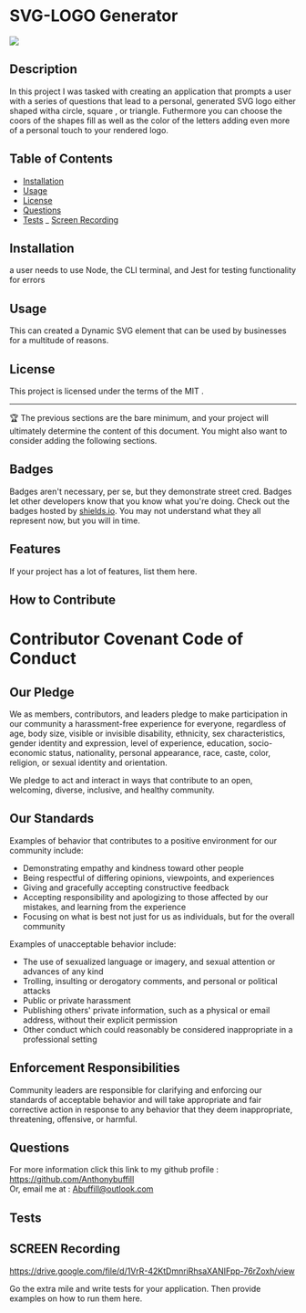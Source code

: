 
    
 # SVG-LOGO Generator
 ![](https://img.shields.io/badge/javascript-MIT-blue)

## Description
   
  In this project I was tasked with creating an application that prompts a user with a series of questions that lead to a personal, generated SVG logo either shaped witha circle, square , or triangle.
  Futhermore you can choose the coors of the shapes fill as well as the color of the letters adding even more of a personal touch to your rendered logo.


## Table of Contents 

- [Installation](#installation)
- [Usage](#usage)
- [License](#license)
- [Questions](#questions)
- [Tests](#tests)
_ [Screen Recording](#screen-recording)

## Installation

  a user needs to use Node, the CLI terminal, and Jest for testing  functionality for errors



## Usage

  This can created a Dynamic SVG element that can be used by businesses for a multitude of reasons.


## License

This project is licensed under the terms of the MIT .

---

🏆 The previous sections are the bare minimum, and your project will ultimately determine the content of this document. You might also want to consider adding the following sections.

## Badges

Badges aren't necessary, per se, but they demonstrate street cred. Badges let other developers know that you know what you're doing. Check out the badges hosted by [shields.io](https://shields.io/). You may not understand what they all represent now, but you will in time.

## Features

If your project has a lot of features, list them here.

## How to Contribute

# Contributor Covenant Code of Conduct

## Our Pledge

We as members, contributors, and leaders pledge to make participation in our
community a harassment-free experience for everyone, regardless of age, body
size, visible or invisible disability, ethnicity, sex characteristics, gender
identity and expression, level of experience, education, socio-economic status,
nationality, personal appearance, race, caste, color, religion, or sexual
identity and orientation.

We pledge to act and interact in ways that contribute to an open, welcoming,
diverse, inclusive, and healthy community.

## Our Standards

Examples of behavior that contributes to a positive environment for our
community include:

* Demonstrating empathy and kindness toward other people
* Being respectful of differing opinions, viewpoints, and experiences
* Giving and gracefully accepting constructive feedback
* Accepting responsibility and apologizing to those affected by our mistakes,
  and learning from the experience
* Focusing on what is best not just for us as individuals, but for the overall
  community

Examples of unacceptable behavior include:

* The use of sexualized language or imagery, and sexual attention or advances of
  any kind
* Trolling, insulting or derogatory comments, and personal or political attacks
* Public or private harassment
* Publishing others' private information, such as a physical or email address,
  without their explicit permission
* Other conduct which could reasonably be considered inappropriate in a
  professional setting

## Enforcement Responsibilities

Community leaders are responsible for clarifying and enforcing our standards of
acceptable behavior and will take appropriate and fair corrective action in
response to any behavior that they deem inappropriate, threatening, offensive,
or harmful.

## Questions

For more information click this link to my github profile : https://github.com/Anthonybuffill  
Or, email me at : Abuffill@outlook.com


## Tests


## SCREEN Recording

https://drive.google.com/file/d/1VrR-42KtDmnriRhsaXANIFpp-76rZoxh/view



Go the extra mile and write tests for your application. Then provide examples on how to run them here.
    
